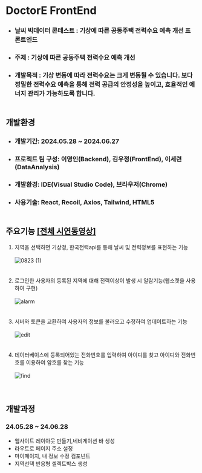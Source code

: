 # DoctorE FrontEnd
- ### 날씨 빅데이터 콘테스트 : 기상에 따른 공동주택 전력수요 예측 개선 프론트엔드<br>
- ### 주제 : 기상에 따른 공동주택 전력수요 예측 개선<br>
- ### 개발목적 : 기상 변동에 따라 전력수요는 크게 변동될 수 있습니다. 보다 정밀한 전력수요 예측을 통해 전력 공급의 안정성을 높이고, 효율적인 에너지 관리가 가능하도록 합니다.<br><br>
## 개발환경
- ### 개발기간: 2024.05.28 ~ 2024.06.27
- ### 프로젝트 팀 구성: 이영인(Backend), 김우정(FrontEnd), 이세련(DataAnalysis)
- ### 개발환경: IDE(Visual Studio Code), 브라우저(Chrome)
- ### 사용기술: React, Recoil, Axios, Tailwind, HTML5<br><br>
## 주요기능 <a href="https://youtu.be/izu8rs2vhy0">[전체 시연동영상]</a> <br>
1. 지역을 선택하면 기상청, 한국전력api를 통해 날씨 및 전력정보를 표현하는 기능<br><br>
![0823 (1)](https://github.com/user-attachments/assets/0223fc2a-81b9-4283-8141-ee43be4d221e)<br><br><br>
2. 로그인한 사용자의 등록된 지역에 대해 전력이상이 발생 시 알람기능(웹소켓을 사용하여 구현)<br><br>
![alarm](https://github.com/user-attachments/assets/da7785f4-0d83-427c-aa84-975424039217)
<br><br><br>
3. 서버와 토큰을 교환하여 사용자의 정보를 불러오고 수정하여 업데이트하는 기능<br><br>
![edit](https://github.com/user-attachments/assets/c4f2a35b-f128-41c5-8d8b-04dfc7194041)
<br><br><br>
4. 데이터베이스에 등록되어있는 전화번호를 입력하여 아이디를 찾고 아이디와 전화번호를 이용하여 암호를 찾는 기능<br><br>
![find](https://github.com/user-attachments/assets/e7c0f766-0b9f-42d1-94d0-733434a56320)
<br><br><br>
## 개발과정
### 24.05.28 ~ 24.06.28
- 웹사이트 레이아웃 만들기,네비게이션 바 생성
- 라우트로 페이지 주소 설정
- 마이페이지, 내 정보 수정 컴포넌트
- 지역선택 반응형 셀렉트박스 생성
